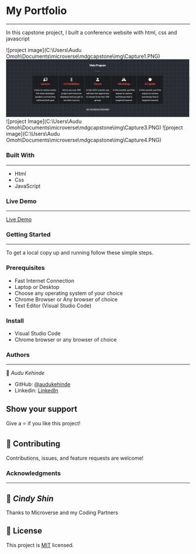 # My Portfolio
---
In this capstone project, I built a conference website with html, css and javascript

![project image](C:\Users\Audu Omoh\Documents\microverse\mdgcapstone\img\Capture1.PNG)
![project image](img\Capture2.PNG)
![project Image](C:\Users\Audu Omoh\Documents\microverse\mdgcapstone\img\Capture3.PNG)
![project image](C:\Users\Audu Omoh\Documents\microverse\mdgcapstone\img\Capture4.PNG)

### Built With
---
* Html
* Css
* JavaScript

### Live Demo
---
[Live Demo](https://audukehinde.github.io/mdgcapstone/)


### Getting Started
---
To get a local copy up and running follow these simple steps.


### Prerequisites
* Fast Internet Connection
* Laptop or Desktop
* Choose any operating system of your choice
* Chrome Browser or Any browser of choice
* Text Editor (Visual Studio Code)


### Install
* Visual Studio Code
* Chrome browser or any browser of choice


### Authors
---
👤 *Audu Kehinde*

* GitHub: [@audukehinde](https://github.com/audukehindea)
* Linkedin: [LinkedIn](https://www.linkedin.com/in/kehinde-audu-a44926175/)


## Show your support

Give a ⭐ if you like this project!

## 🤝 Contributing

Contributions, issues, and feature requests are welcome!


### Acknowledgments
---
👤 *Cindy Shin*
---
Thanks to Microverse and my Coding Partners

## 📝 License

This project is [MIT](./MIT.md) licensed.


